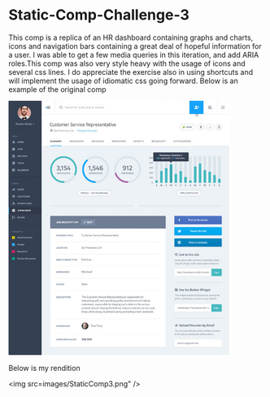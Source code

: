 # Static-Comp-Challenge-3
This comp is a replica of an HR dashboard containing graphs and charts, icons and navigation bars containing a great deal of hopeful information for a user. I was able to get a few media queries in this iteration, and add ARIA roles.This comp was also very style heavy with the usage of icons and several css lines. I do appreciate the exercise also in using shortcuts and will implement the usage of idiomatic css going forward.
Below is an example of the original comp

<img height="500" src= "https://github.com/Shayla303/SR-comp-challenge-3/blob/master/images/Original%20Comp%203.jpg" />


Below is my rendition

<img src=images/StaticComp3.png" />
